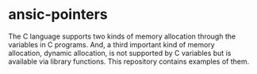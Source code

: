 # ansic-pointers
The C language supports two kinds of memory allocation through the variables in C programs. And, a third important kind of memory allocation, dynamic allocation, is not supported by C variables but is available via library functions. This repository contains examples of them.

